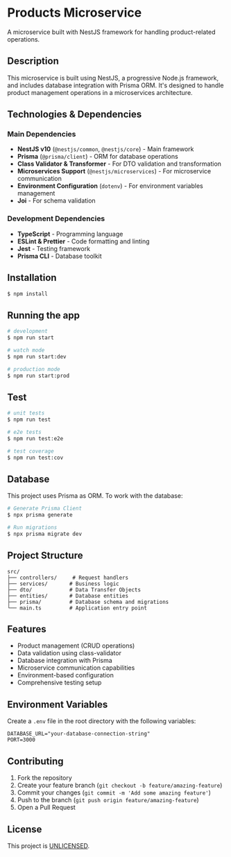 # Products Microservice

A microservice built with NestJS framework for handling product-related operations.

## Description

This microservice is built using NestJS, a progressive Node.js framework, and includes database integration with Prisma ORM. It's designed to handle product management operations in a microservices architecture.

## Technologies & Dependencies

### Main Dependencies

- **NestJS v10** (`@nestjs/common`, `@nestjs/core`) - Main framework
- **Prisma** (`@prisma/client`) - ORM for database operations
- **Class Validator & Transformer** - For DTO validation and transformation
- **Microservices Support** (`@nestjs/microservices`) - For microservice communication
- **Environment Configuration** (`dotenv`) - For environment variables management
- **Joi** - For schema validation

### Development Dependencies

- **TypeScript** - Programming language
- **ESLint & Prettier** - Code formatting and linting
- **Jest** - Testing framework
- **Prisma CLI** - Database toolkit

## Installation

```bash
$ npm install
```

## Running the app

```bash
# development
$ npm run start

# watch mode
$ npm run start:dev

# production mode
$ npm run start:prod
```

## Test

```bash
# unit tests
$ npm run test

# e2e tests
$ npm run test:e2e

# test coverage
$ npm run test:cov
```

## Database

This project uses Prisma as ORM. To work with the database:

```bash
# Generate Prisma Client
$ npx prisma generate

# Run migrations
$ npx prisma migrate dev
```

## Project Structure

```
src/
├── controllers/     # Request handlers
├── services/       # Business logic
├── dto/            # Data Transfer Objects
├── entities/       # Database entities
├── prisma/         # Database schema and migrations
└── main.ts         # Application entry point
```

## Features

- Product management (CRUD operations)
- Data validation using class-validator
- Database integration with Prisma
- Microservice communication capabilities
- Environment-based configuration
- Comprehensive testing setup

## Environment Variables

Create a `.env` file in the root directory with the following variables:

```env
DATABASE_URL="your-database-connection-string"
PORT=3000
```

## Contributing

1. Fork the repository
2. Create your feature branch (`git checkout -b feature/amazing-feature`)
3. Commit your changes (`git commit -m 'Add some amazing feature'`)
4. Push to the branch (`git push origin feature/amazing-feature`)
5. Open a Pull Request

## License

This project is [UNLICENSED](LICENSE).
